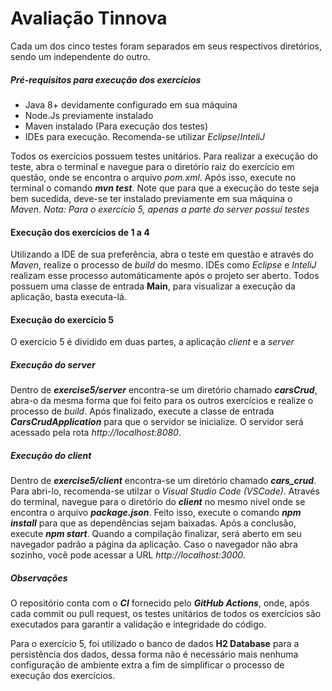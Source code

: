 # Avaliação Tinnova

Cada um dos cinco testes foram separados em seus respectivos diretórios, sendo um independente do outro.

##### Pré-requisitos para execução dos exercícios
- Java 8+ devidamente configurado em sua máquina
- Node.Js previamente instalado
- Maven instalado (Para execução dos testes)
- IDEs para execução. Recomenda-se utilizar *Eclipse*/*InteliJ*

Todos os exercícios possuem testes unitários. Para realizar a execução do teste, abra o terminal e navegue para o diretório raiz do exercício em questão, onde se encontra o arquivo *pom.xml*. Após isso, execute no terminal o comando ***mvn test***. Note que para que a execução do teste seja bem sucedida, deve-se ter instalado previamente em sua máquina o *Maven*.
*Nota: Para o exercício 5, apenas a parte do server possuí testes*

#### Execução dos exercícios de 1 a 4

Utilizando a IDE de sua preferência, abra o teste em questão e através do *Maven*, realize o processo de *build* do mesmo.
IDEs como *Eclipse* e *InteliJ* realizam esse processo automáticamente após o projeto ser aberto.
Todos possuem uma classe de entrada **Main**, para visualizar a execução da aplicação, basta executa-lá.


#### Execução do exercício 5
O exercício 5 é dividido em duas partes, a aplicação *client* e a *server*

##### Execução do server
Dentro de ***exercise5/server*** encontra-se um diretório chamado ***carsCrud***, abra-o da mesma forma que foi feito para os outros exercícios e realize o processo de *build*.
Após finalizado, execute a classe de entrada ***CarsCrudApplication*** para que o servidor se inicialize.
O servidor será acessado pela rota *http://localhost:8080*.

##### Execução do client
Dentro de ***exercise5/client*** encontra-se um diretório chamado ***cars_crud***. Para abri-lo, recomenda-se utilzar o *Visual Studio Code (VSCode)*.
Através do terminal, navegue para o diretório do ***client*** no mesmo nível onde se encontra o arquivo ***package.json***. Feito isso, execute o comando ***npm install*** para que as dependências sejam baixadas. Após a conclusão, execute ***npm start***.
Quando a compilação finalizar, será aberto em seu navegador padrão a página da aplicação.
Caso o navegador não abra sozinho, você pode acessar a URL *http://localhost:3000*.

##### Observações
O repositório conta com o ***CI*** fornecido pelo ***GitHub Actions***, onde, após cada commit ou pull request, os testes unitários de todos os exercícios são executados para garantir a validação e integridade do código.

Para o exercício 5, foi utilizado o banco de dados **H2 Database** para a persistência dos dados, dessa forma não é necessário mais nenhuma configuração de ambiente extra a fim de simplificar o processo de execução dos exercícios.